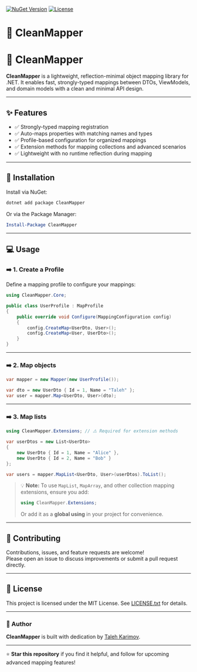 [![NuGet Version](https://img.shields.io/nuget/v/CleanMapper.svg)](https://www.nuget.org/packages/CleanMapper/)
[![License](https://img.shields.io/badge/license-MIT-blue.svg)](LICENSE.txt)

# 🧹 CleanMapper


# 🧹 CleanMapper

**CleanMapper** is a lightweight, reflection-minimal object mapping library for .NET. It enables fast, strongly-typed mappings between DTOs, ViewModels, and domain models with a clean and minimal API design.

---

## ✨ Features

- ✅ Strongly-typed mapping registration
- ✅ Auto-maps properties with matching names and types
- ✅ Profile-based configuration for organized mappings
- ✅ Extension methods for mapping collections and advanced scenarios
- ✅ Lightweight with no runtime reflection during mapping

---

## 🚀 Installation

Install via NuGet:

```bash
dotnet add package CleanMapper
```

Or via the Package Manager:

```powershell
Install-Package CleanMapper
```

---

## 💻 Usage

### ➡️ 1. Create a Profile

Define a mapping profile to configure your mappings:

```csharp
using CleanMapper.Core;

public class UserProfile : MapProfile
{
    public override void Configure(MappingConfiguration config)
    {
        config.CreateMap<UserDto, User>();
        config.CreateMap<User, UserDto>();
    }
}
```

---

### ➡️ 2. Map objects

```csharp
var mapper = new Mapper(new UserProfile());

var dto = new UserDto { Id = 1, Name = "Taleh" };
var user = mapper.Map<UserDto, User>(dto);
```

---

### ➡️ 3. Map lists

```csharp
using CleanMapper.Extensions; // ⚠️ Required for extension methods

var userDtos = new List<UserDto>
{
    new UserDto { Id = 1, Name = "Alice" },
    new UserDto { Id = 2, Name = "Bob" }
};

var users = mapper.MapList<UserDto, User>(userDtos).ToList();
```

> 💡 **Note:** To use `MapList`, `MapArray`, and other collection mapping extensions, ensure you add:
> 
> ```csharp
> using CleanMapper.Extensions;
> ```
> 
> Or add it as a **global using** in your project for convenience.

---

## 🤝 Contributing

Contributions, issues, and feature requests are welcome!  
Please open an issue to discuss improvements or submit a pull request directly.

---

## 📄 License

This project is licensed under the MIT License. See [LICENSE.txt](LICENSE.txt) for details.

---

### 🙌 Author

**CleanMapper** is built with dedication by [Taleh Karimov](https://github.com/talehkarimov).

---

⭐ **Star this repository** if you find it helpful, and follow for upcoming advanced mapping features!
